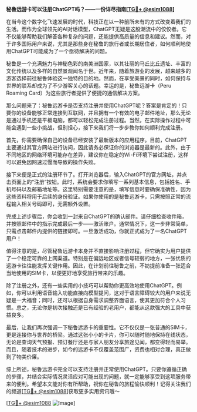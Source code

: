 **秘魯远游卡可以注册ChatGPT吗？——一份详尽指南[[TG💪+ @esim1088](https://t.me/s/esim1088)]**

在当今这个数字化飞速发展的时代，科技正在以一种前所未有的方式改变着我们的生活。而作为全球领先的AI对话模型，ChatGPT无疑是这股潮流中的佼佼者。它不仅能够帮助我们解答各种复杂的问题，还能提供高质量的信息和建议。然而，对于许多国际用户来说，尤其是那些身在秘鲁的旅行者或长期居住者，如何顺利地使用ChatGPT可能成为了一个亟待解决的问题。

秘鲁是一个充满魅力与神秘色彩的南美洲国家，以其壮丽的马丘比丘遗址、丰富的文化传统以及多样的自然景观闻名于世。近年来，随着旅游业的发展，越来越多的游客选择前往秘鲁体验这一独特的目的地。然而，在享受美景的同时，如何保持与世界的联系却成为了不少游客关心的话题。幸运的是，秘鲁远游卡（Peru Roaming Card）为这些旅行者提供了便捷的通信解决方案。

那么问题来了：秘鲁远游卡是否支持注册并使用ChatGPT呢？答案是肯定的！只要你的设备能够正常连接到互联网，并且拥有一个有效的电子邮件地址，那么无论是通过手机还是平板电脑，都可以轻松完成注册过程。当然，在实际操作过程中可能会遇到一些小挑战，但别担心，接下来我们将一步步教你如何顺利完成注册。

首先，你需要确保自己的设备已经安装了最新版本的应用程序。目前，ChatGPT主要通过其官方网站进行访问，因此请务必保证你的浏览器是最新的。此外，由于不同地区的网络环境可能存在差异，建议你在稳定的Wi-Fi环境下尝试注册，这样可以避免因网速过慢而导致的操作失败。

接下来便是正式的注册环节了。打开浏览器后，输入ChatGPT的官方网址，并点击页面上的“注册”按钮。此时，系统会要求你填写一系列基本信息，包括姓名、手机号码以及邮箱地址等。这里特别需要注意的是，填写信息时要确保准确性，因为这些资料将用于后续的身份验证。如果你使用的是秘鲁远游卡，只需按照正常的流程输入相关号码即可，无需额外设置。

完成上述步骤后，你会收到一封来自ChatGPT的确认邮件。请仔细检查收件箱，并按照邮件中的指示完成最后一步——激活账户。通常情况下，这一步非常简单，只需点击邮件内提供的链接即可。一旦激活成功，你就正式成为了一名ChatGPT用户！

值得注意的是，尽管秘鲁远游卡本身并不直接影响注册过程，但它确实为用户提供了一个稳定可靠的上网渠道。特别是在偏远地区或者信号较弱的地方，一张优质的远游卡往往能发挥关键作用。因此，在计划前往秘鲁之前，不妨提前准备一张适合当地使用的SIM卡，以便更好地享受旅行带来的乐趣。

除了注册之外，还有一些实用的小技巧可以帮助你更高效地使用ChatGPT。例如，你可以利用语音输入功能直接向模型提问，这对于语言障碍较大的用户来说无疑是一大福音；同时，还可以根据自身需求调整界面语言，使其更加符合个人习惯。总之，无论你是初次接触还是已有经验的老用户，都能从这款强大的工具中获益良多。

最后，让我们再次强调一下秘鲁远游卡的重要性。它不仅仅是一张普通的SIM卡，更是连接你与世界的桥梁。通过这张小小的卡片，你可以随时随地保持在线状态，无论是查询天气预报、预订餐厅还是与家人朋友分享旅途见闻，都变得轻而易举。而且，随着技术的进步，如今的远游卡不仅覆盖范围广，资费也相对合理，真正做到了物美价廉。

综上所述，秘鲁远游卡完全可以支持注册并正常使用ChatGPT。只要你遵循正确的步骤，并结合实际情况灵活应对可能出现的问题，就一定能够享受到这项服务带来的便利。希望本文能对你有所帮助，祝你在秘鲁的旅程愉快顺利！记得关注我们的频道[[TG💪+ @esim1088](https://t.me/s/esim1088)]获取更多实用资讯哦～

[[TG💪+ @esim1088](https://t.me/s/esim1088) ![Image](https://i.postimg.cc/4NQfJmqS/Snipaste-2025-05-13-00-14-12.png)]
